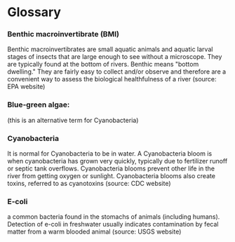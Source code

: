 # Glossary

### Benthic macroinvertibrate (BMI)
Benthic macroinvertibrates are small aquatic animals and aquatic larval stages of insects that are large enough to see without a microscope.  They are typically found at the bottom of rivers.  Benthic means "bottom dwelling."  They are fairly easy to collect and/or observe and therefore are a convenient way to assess the biological healthfulness of a river (source:  EPA website)

### Blue-green algae:  
(this is an alternative term for Cyanobacteria)

### Cyanobacteria
It is normal for Cyanobacteria to be in water.  A Cyanobacteria bloom is when cyanobacteria has grown very quickly, typically due to fertilizer runoff or septic tank overflows.  Cyanobacteria blooms prevent other life in the river from getting oxygen or sunlight.  Cyanobacteria blooms also create toxins, referred to as cyanotoxins (source: CDC website)

### E-coli
a common bacteria found in the stomachs of animals (including humans).  Detection of e-coli in freshwater usually indicates contamination by fecal matter from a warm blooded animal (source: USGS website)
